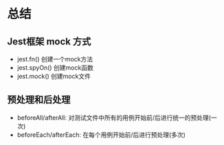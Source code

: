 # 总结

## Jest框架 mock 方式

* jest.fn() 创建一个mock方法
* jest.spyOn() 创建mock函数
* jest.mock() 创建mock文件

## 预处理和后处理

* beforeAll/afterAll: 对测试文件中所有的用例开始前/后进行统一的预处理(一次)
* beforeEach/afterEach: 在每个用例开始前/后进行预处理(多次)